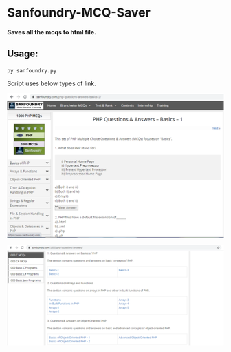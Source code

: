 # Sanfoundry-MCQ-Saver
#### Saves all the mcqs to html file.

## Usage:

```
py sanfoundry.py
```
Script uses below types of link.

![Single MCQ SET](https://github.com/falcon883/Sanfoundry-MCQ-Saver/blob/main/images/single_link.PNG)

![Multiple MCQ SET](https://github.com/falcon883/Sanfoundry-MCQ-Saver/blob/main/images/multi_link.PNG)
